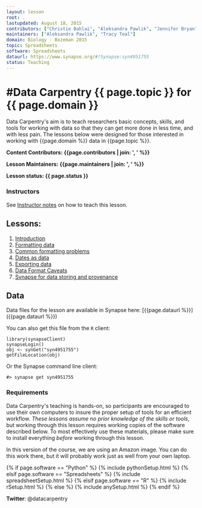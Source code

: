 ```yaml
---
layout: lesson
root: .
lastupdated: August 18, 2015
contributors: ["Christie Bahlai", "Aleksandra Pawlik", "Jennifer Bryan", "Alexander Duryee", "Jeffrey Hollister", "Daisie Huang", "Owen Jones", "Ben Marwick", "Tracy Teal", "Kenneth Daily"]
maintainers: ["Aleksandra Pawlik", "Tracy Teal"]
domain: Biology - Bozeman 2015
topic: Spreadsheets
software: Spreadsheets
dataurl: https://www.synapse.org/#!Synapse:syn4951755
status: Teaching
---
```


<!-- USING THIS LESSON TEMPLATE -->
<!-- Lesson specific information is taken from the YAML header at the top of the page -->

<!-- THE LESSON INFORMATION -->


#Data Carpentry {{ page.topic }} for {{ page.domain }}
=======

Data Carpentry's aim is to teach researchers basic concepts, skills,
and tools for working with data so that they can get more done in less
time, and with less pain. The lessons below were designed for those interested
in working with {{page.domain %}} data in {{page.topic %}}.


**Content Contributors: {{page.contributors | join: ', ' %}}**


**Lesson Maintainers: {{page.maintainers | join: ', ' %}}**


**Lesson status: {{ page.status }}**

### Instructors
See [Instructor notes](http://datacarpentry.github.io/spreadsheet-ecology-lesson/instructor_notes.html) on how to teach this lesson.

<!--
  [Information on Lesson Status Categories]()
-->

<!-- ###### INDEX OF LESSONS ON THIS TOPIC ###### -->

## Lessons:

1. [Introduction](00-intro.html)
1. [Formatting data](01-format-data.html)
1. [Common formatting problems](02-common-mistakes.html)
1. [Dates as data](03-dates-as-data.html)
1. [Exporting data](05-exporting-data.html)
1. [Data Format Caveats](06-data-formats-caveats.html)
1. [Synapse for data storing and provenance](07-Synapse.html)


## Data

Data files for the lesson are available in Synapse here: [{{page.dataurl %}}]({{page.dataurl %}})

You can also get this file from the `R` client:

```
library(synapseClient)
synapseLogin()
obj <- synGet("syn4951755")
getFileLocation(obj)
```

Or the Synapse command line client:

```
#> synapse get syn4951755
```

### Requirements

Data Carpentry's teaching is hands-on, so participants are encouraged to use
their own computers to insure the proper setup of tools for an efficient workflow.
*These lessons assume no prior knowledge of the skills or tools*, but working
through this lesson requires working copies of the software described below.
To most effectively use these materials, please make sure to install everything
*before* working through this lesson.

In this version of the course, we are using an Amazon image. You can do this work there, but it will probably work just as well from your own laptop.


{% if page.software == "Python" %}
{% include pythonSetup.html %}
{% elsif page.software == "Spreadsheets" %}
{% include spreadsheetSetup.html %}
{% elsif page.software == "R" %}
{% include rSetup.html %}
{% else %}
{% include anySetup.html %}
{% endif %}

<p><strong>Twitter</strong>: @datacarpentry
